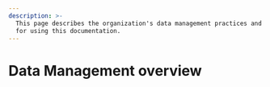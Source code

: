 ```yaml
---
description: >-
  This page describes the organization's data management practices and guidance
  for using this documentation.
---
```


# Data Management overview


